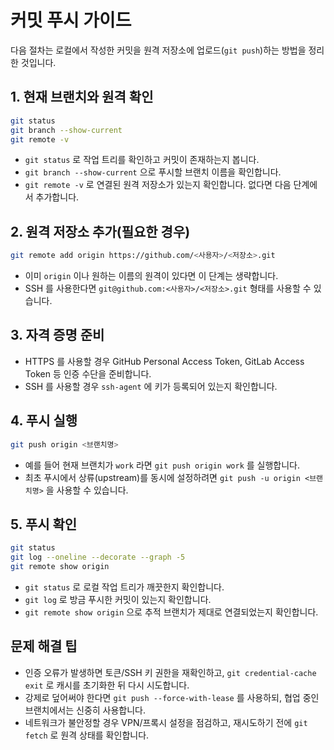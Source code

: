 # 커밋 푸시 가이드

다음 절차는 로컬에서 작성한 커밋을 원격 저장소에 업로드(`git push`)하는 방법을 정리한 것입니다.

## 1. 현재 브랜치와 원격 확인
```bash
git status
git branch --show-current
git remote -v
```
* `git status` 로 작업 트리를 확인하고 커밋이 존재하는지 봅니다.
* `git branch --show-current` 으로 푸시할 브랜치 이름을 확인합니다.
* `git remote -v` 로 연결된 원격 저장소가 있는지 확인합니다. 없다면 다음 단계에서 추가합니다.

## 2. 원격 저장소 추가(필요한 경우)
```bash
git remote add origin https://github.com/<사용자>/<저장소>.git
```
* 이미 `origin` 이나 원하는 이름의 원격이 있다면 이 단계는 생략합니다.
* SSH 를 사용한다면 `git@github.com:<사용자>/<저장소>.git` 형태를 사용할 수 있습니다.

## 3. 자격 증명 준비
* HTTPS 를 사용할 경우 GitHub Personal Access Token, GitLab Access Token 등 인증 수단을 준비합니다.
* SSH 를 사용할 경우 `ssh-agent` 에 키가 등록되어 있는지 확인합니다.

## 4. 푸시 실행
```bash
git push origin <브랜치명>
```
* 예를 들어 현재 브랜치가 `work` 라면 `git push origin work` 를 실행합니다.
* 최초 푸시에서 상류(upstream)를 동시에 설정하려면 `git push -u origin <브랜치명>` 을 사용할 수 있습니다.

## 5. 푸시 확인
```bash
git status
git log --oneline --decorate --graph -5
git remote show origin
```
* `git status` 로 로컬 작업 트리가 깨끗한지 확인합니다.
* `git log` 로 방금 푸시한 커밋이 있는지 확인합니다.
* `git remote show origin` 으로 추적 브랜치가 제대로 연결되었는지 확인합니다.

## 문제 해결 팁
* 인증 오류가 발생하면 토큰/SSH 키 권한을 재확인하고, `git credential-cache exit` 로 캐시를 초기화한 뒤 다시 시도합니다.
* 강제로 덮어써야 한다면 `git push --force-with-lease` 를 사용하되, 협업 중인 브랜치에서는 신중히 사용합니다.
* 네트워크가 불안정할 경우 VPN/프록시 설정을 점검하고, 재시도하기 전에 `git fetch` 로 원격 상태를 확인합니다.
